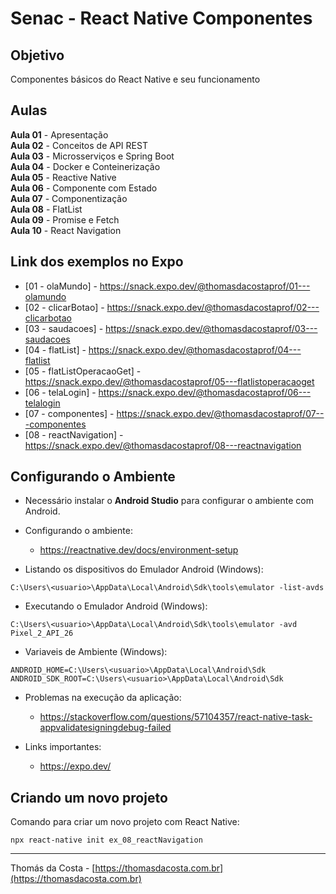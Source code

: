 # Senac - React Native Componentes

## Objetivo

Componentes básicos do React Native e seu funcionamento

## Aulas

**Aula 01** - Apresentação<br/>
**Aula 02** - Conceitos de API REST<br/>
**Aula 03** - Microsserviços e Spring Boot<br/>
**Aula 04** - Docker e Conteinerização<br/>
**Aula 05** - Reactive Native<br/>
**Aula 06** - Componente com Estado<br/>
**Aula 07** - Componentização<br/>
**Aula 08** - FlatList<br/>
**Aula 09** - Promise e Fetch<br/>
**Aula 10** - React Navigation<br/>

## Link dos exemplos no Expo

- [01 - olaMundo] - https://snack.expo.dev/@thomasdacostaprof/01---olamundo
- [02 - clicarBotao] - https://snack.expo.dev/@thomasdacostaprof/02---clicarbotao
- [03 - saudacoes] - https://snack.expo.dev/@thomasdacostaprof/03---saudacoes
- [04 - flatList] - https://snack.expo.dev/@thomasdacostaprof/04---flatlist
- [05 - flatListOperacaoGet] - https://snack.expo.dev/@thomasdacostaprof/05---flatlistoperacaoget
- [06 - telaLogin] - https://snack.expo.dev/@thomasdacostaprof/06---telalogin
- [07 - componentes] - https://snack.expo.dev/@thomasdacostaprof/07---componentes
- [08 - reactNavigation] - https://snack.expo.dev/@thomasdacostaprof/08---reactnavigation

## Configurando o Ambiente

- Necessário instalar o **Android Studio** para configurar o ambiente com Android.

- Configurando o ambiente:
  - https://reactnative.dev/docs/environment-setup

- Listando os dispositivos do Emulador Android (Windows):
```
C:\Users\<usuario>\AppData\Local\Android\Sdk\tools\emulator -list-avds
```

- Executando o Emulador Android (Windows):
```
C:\Users\<usuario>\AppData\Local\Android\Sdk\tools\emulator -avd Pixel_2_API_26
```

- Variaveis de Ambiente (Windows):
```
ANDROID_HOME=C:\Users\<usuario>\AppData\Local\Android\Sdk
ANDROID_SDK_ROOT=C:\Users\<usuario>\AppData\Local\Android\Sdk
```

- Problemas na execução da aplicação:
  - https://stackoverflow.com/questions/57104357/react-native-task-appvalidatesigningdebug-failed

- Links importantes:
  - https://expo.dev/
  
## Criando um novo projeto

Comando para criar um novo projeto com React Native:

```
npx react-native init ex_08_reactNavigation
```

---

Thomás da Costa - [https://thomasdacosta.com.br](https://thomasdacosta.com.br)
